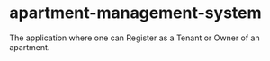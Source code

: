 # apartment-management-system
The application where one can Register as a Tenant or Owner of an apartment.
